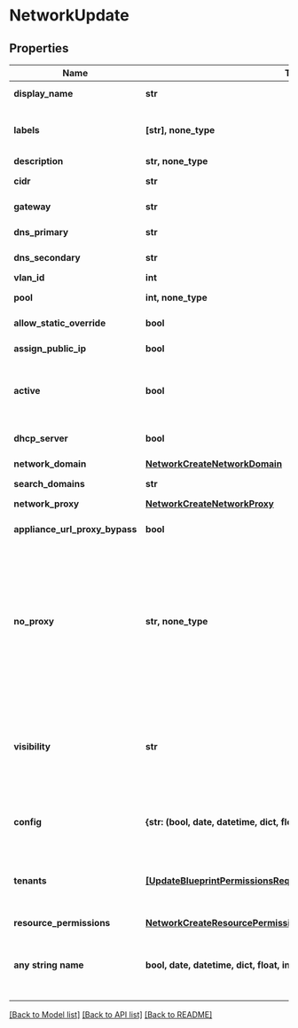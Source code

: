 # NetworkUpdate


## Properties
Name | Type | Description | Notes
------------ | ------------- | ------------- | -------------
**display_name** | **str** | Display Name | [optional] 
**labels** | **[str], none_type** | Array of label strings, can be used for filtering. | [optional] 
**description** | **str, none_type** | Description | [optional] 
**cidr** | **str** | CIDR Network | [optional] 
**gateway** | **str** | Network Gateway | [optional] 
**dns_primary** | **str** | Primary DNS Server | [optional] 
**dns_secondary** | **str** | Secondary DNS Server | [optional] 
**vlan_id** | **int** |  | [optional] 
**pool** | **int, none_type** | Network Pool ID | [optional] 
**allow_static_override** | **bool** | Allow IP Override | [optional] 
**assign_public_ip** | **bool** | Assign Public IP | [optional] 
**active** | **bool** | Activate (true) or disable (false) the network | [optional] 
**dhcp_server** | **bool** | DHCP Server enabled network | [optional] 
**network_domain** | [**NetworkCreateNetworkDomain**](NetworkCreateNetworkDomain.md) |  | [optional] 
**search_domains** | **str** | Search Domains | [optional] 
**network_proxy** | [**NetworkCreateNetworkProxy**](NetworkCreateNetworkProxy.md) |  | [optional] 
**appliance_url_proxy_bypass** | **bool** | Bypass Proxy for Appliance URL | [optional] 
**no_proxy** | **str, none_type** | Comma-separated list of ip addresses or name servers to exclude proxy traversal for. Typically locally routable servers are excluded. | [optional] 
**visibility** | **str** | Visibility, private or public. | [optional]  if omitted the server will use the default value of "private"
**config** | **{str: (bool, date, datetime, dict, float, int, list, str, none_type)}** | Configuration object. Settings vary by type. | [optional] 
**tenants** | [**[UpdateBlueprintPermissionsRequestResourcePermissionSitesInner]**](UpdateBlueprintPermissionsRequestResourcePermissionSitesInner.md) | Array of tenant account ids that are allowed access | [optional] 
**resource_permissions** | [**NetworkCreateResourcePermissions**](NetworkCreateResourcePermissions.md) |  | [optional] 
**any string name** | **bool, date, datetime, dict, float, int, list, str, none_type** | any string name can be used but the value must be the correct type | [optional]

[[Back to Model list]](../README.md#documentation-for-models) [[Back to API list]](../README.md#documentation-for-api-endpoints) [[Back to README]](../README.md)


